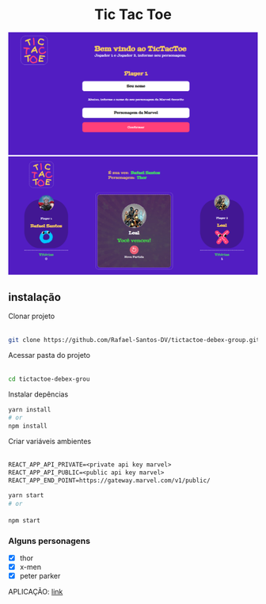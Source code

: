 <div align="center">
  <h1>Tic Tac Toe</div>
</div>

<div align="center">
  <img src="/.github/assets/background1.png" alt="tic tac toe">
</div>

<div  align="center">
  <img src="/.github/assets/background2.png" alt="tic tac toe">
</div>

## instalação

Clonar projeto

```bash

git clone https://github.com/Rafael-Santos-DV/tictactoe-debex-group.git

```

Acessar pasta do projeto

```bash

cd tictactoe-debex-grou

```

Instalar depências

```bash
yarn install
# or
npm install
```

Criar variáveis ambientes

```env

REACT_APP_API_PRIVATE=<private api key marvel>
REACT_APP_API_PUBLIC=<public api key marvel>
REACT_APP_END_POINT=https://gateway.marvel.com/v1/public/

```

```bash
yarn start
# or

npm start
```

### Alguns personagens

- [x] thor
- [x] x-men
- [x] peter parker

APLICAÇÃO: [link](https://tictactoe-debex-group.vercel.app/)
